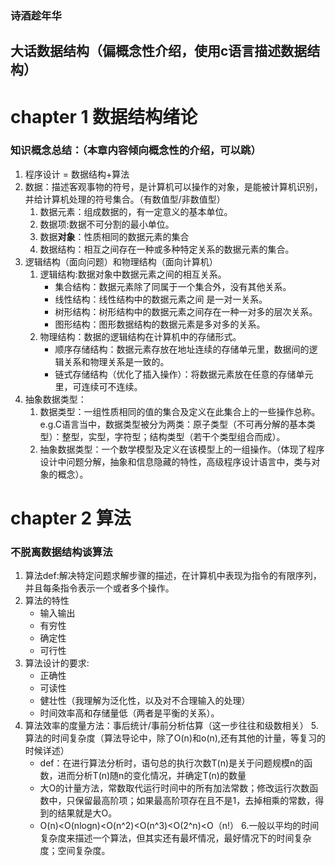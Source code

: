 ### 诗酒趁年华
## 大话数据结构（偏概念性介绍，使用c语言描述数据结构）
# chapter 1 数据结构绪论
### 知识概念总结：（本章内容倾向概念性的介绍，可以跳）
1. 程序设计 = 数据结构+算法
2. 数据：描述客观事物的符号，是计算机可以操作的对象，是能被计算机识别，并给计算机处理的符号集合。（有数值型/非数值型）
	1. 数据元素：组成数据的，有一定意义的基本单位。
	2. 数据项:数据不可分割的最小单位。
	3. 数据**对象**：性质相同的数据元素的集合
	4. 数据结构：相互之间存在一种或多种特定关系的数据元素的集合。
3. 逻辑结构（面向问题）和物理结构（面向计算机）
	1. 逻辑结构:数据对象中数据元素之间的相互关系。
		+ 集合结构：数据元素除了同属于一个集合外，没有其他关系。
		+ 线性结构：线性结构中的数据元素之间	是一对一关系。
		+ 树形结构：树形结构中的数据元素之间存在一种一对多的层次关系。
		+ 图形结构：图形数据结构的数据元素是多对多的关系。
	2. 物理结构：数据的逻辑结构在计算机中的存储形式。
		+ 顺序存储结构：数据元素存放在地址连续的存储单元里，数据间的逻辑关系和物理关系是一致的。
		+ 链式存储结构（优化了插入操作）：将数据元素放在任意的存储单元里，可连续可不连续。
4. 抽象数据类型：
	1. 数据类型：一组性质相同的值的集合及定义在此集合上的一些操作总称。e.g.C语言当中，数据类型被分为两类：原子类型（不可再分解的基本类型）：整型，实型，字符型；结构类型（若干个类型组合而成）。
	2. 抽象数据类型：一个数学模型及定义在该模型上的一组操作。（体现了程序设计中问题分解，抽象和信息隐藏的特性，高级程序设计语言中，类与对象的概念）。
# chapter 2 算法
### 不脱离数据结构谈算法
1. 算法def:解决特定问题求解步骤的描述，在计算机中表现为指令的有限序列，并且每条指令表示一个或者多个操作。
2. 算法的特性
	+ 输入输出
	+ 有穷性
	+ 确定性
	+ 可行性
3. 算法设计的要求:
	+ 正确性
	+ 可读性
	+ 健壮性（我理解为泛化性，以及对不合理输入的处理）
	+ 时间效率高和存储量低（两者是平衡的关系）。
4. 算法效率的度量方法：事后统计/事前分析估算（这一步往往和级数相关）
5.算法的时间复杂度（算法导论中，除了O(n)和o(n),还有其他的计量，等复习的时候详述）
	+ def：在进行算法分析时，语句总的执行次数T(n)是关于问题规模n的函数，进而分析T(n)随n的变化情况，并确定T(n)的数量
	+ 大O的计量方法，常数取代运行时间中的所有加法常数；修改运行次数函数中，只保留最高阶项；如果最高阶项存在且不是1，去掉相乘的常数，得到的结果就是大O。
	+ O(n)<O(nlogn)<O(n^2)<O(n^3)<O(2^n)<O（n!）
6.一般以平均的时间复杂度来描述一个算法，但其实还有最坏情况，最好情况下的时间复杂度；空间复杂度。

	

	
